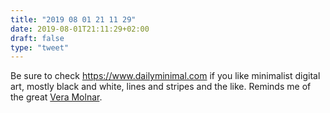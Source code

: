 ```yaml
---
title: "2019 08 01 21 11 29"
date: 2019-08-01T21:11:29+02:00
draft: false
type: "tweet"
---
```

Be sure to check <https://www.dailyminimal.com> if you like minimalist digital art, mostly black and white, lines and stripes and the like. Reminds me of the great [Vera Molnar](http://www.veramolnar.com).
